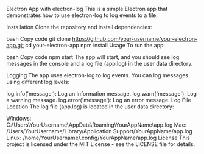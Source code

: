 Electron App with electron-log
This is a simple Electron app that demonstrates how to use electron-log to log events to a file.

Installation
Clone the repository and install dependencies:

bash
Copy code
git clone https://github.com/your-username/your-electron-app.git
cd your-electron-app
npm install
Usage
To run the app:

bash
Copy code
npm start
The app will start, and you should see log messages in the console and a log file (app.log) in the user data directory.

Logging
The app uses electron-log to log events. You can log messages using different log levels:

log.info('message'): Log an information message.
log.warn('message'): Log a warning message.
log.error('message'): Log an error message.
Log File Location
The log file (app.log) is located in the user data directory:

Windows: C:\Users\YourUsername\AppData\Roaming\YourAppName\app.log
Mac: /Users/YourUsername/Library/Application Support/YourAppName/app.log
Linux: /home/YourUsername/.config/YourAppName/app.log
License
This project is licensed under the MIT License - see the LICENSE file for details.
